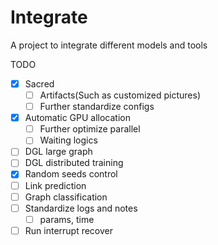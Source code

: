 # Integrate
A project to integrate different models and tools

TODO
* [x] Sacred
  * [ ] Artifacts(Such as customized pictures)
  * [ ] Further standardize configs
* [x] Automatic GPU allocation
  * [ ] Further optimize parallel
  * [ ] Waiting  logics
* [ ] DGL large graph
* [ ] DGL distributed training
* [x] Random seeds control
* [ ] Link prediction
* [ ] Graph classification
* [ ] Standardize logs and notes
  * [ ] params, time
* [ ] Run interrupt recover
